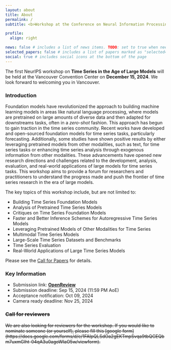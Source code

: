 ```yaml
---
layout: about
title: About
permalink: /
subtitle: <b>Workshop at the Conference on Neural Information Processing Systems (NeurIPS) 2024</b>

profile:
  align: right

news: false # includes a list of news items. TODO: set to true when needed
selected_papers: false # includes a list of papers marked as "selected={true}"
social: true # includes social icons at the bottom of the page
---
```


The first NeurIPS workshop on **Time Series in the Age of Large Models** will be held at the Vancouver Convention Center on **December 15, 2024**.
We look forward to welcoming you in Vancouver. 

### Introduction

Foundation models have revolutionized the approach to building machine learning models in areas like natural language processing, where models are pretrained on large amounts of diverse data and then adapted for downstreams tasks, often in a _zero-shot_ fashion.
This approach has begun to gain traction in the time series community.
Recent works have developed and open-sourced foundation models for time series tasks, particularly forecasting.
Additionally, some studies have shown positive results by either leveraging pretrained models from other modalities, such as text, for time series tasks or enhancing time series analysis through exogenous information from other modalities.
These advancements have opened new research directions and challenges related to the development, analysis, evaluation, and real-world applications of large models for time series tasks.
This workshop aims to provide a forum for researchers and practitioners to understand the progress made and push the frontier of time series research in the era of large models.

The key topics of this workshop include, but are not limited to:
- Building Time Series Foundation Models
- Analysis of Pretrained Time Series Models
- Critiques on Time Series Foundation Models
- Faster and Better Inference Schemes for Autoregressive Time Series Models
- Leveraging Pretrained Models of Other Modalities for Time Series
- Multimodal Time Series Models
- Large-Scale Time Series Datasets and Benchmarks
- Time Series Evaluation
- Real-World Applications of Large Time Series Models

Please see the [Call for Papers](/call-for-papers/) for details.

### Key Information

- Submission link: **[OpenReview](https://openreview.net/group?id=NeurIPS.cc/2024/Workshop/TSALM)**
- Submission deadline: Sep 15, 2024 (11:59 PM AoE)
- Acceptance notification: Oct 09, 2024
- Camera ready deadline: Nov 25, 2024


### <del>Call for reviewers</del>

<del>
We are also looking for reviewers for the workshop. If you would like to nominate someone (or yourself), please fill this [google form](https://docs.google.com/forms/d/e/1FAIpQLSdOa2gEKTmpSvqa9tbQGEQbm7uxmGlht-04qA3u0agoWIaO5w/viewform).
</del>
